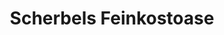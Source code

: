 ---
title: "Scherbels Feinkostoase"
url: /fuerstenfeldbruck/scherbels-feinkostoase/
shop: Feinkost
---